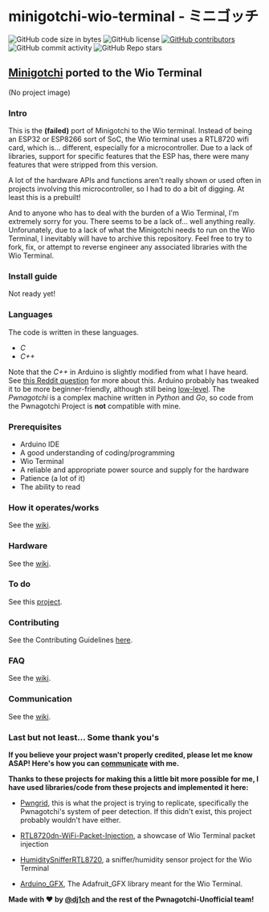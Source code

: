 # minigotchi-wio-terminal - ミニゴッチ

<img alt="GitHub code size in bytes" src="https://img.shields.io/github/languages/code-size/dj1ch/minigotchi-wio-terminal"></img>
<img alt="GitHub license" src="https://img.shields.io/github/license/dj1ch/minigotchi-wio-terminal"></img>
<a href="https://github.com/dj1ch/minigotchi/graphs/contributors"><img alt="GitHub contributors" src="https://img.shields.io/github/contributors/dj1ch/minigotchi-wio-terminal"></a>
<img alt="GitHub commit activity" src="https://img.shields.io/github/commit-activity/m/dj1ch/minigotchi-wio-terminal"></img>
<img alt="GitHub Repo stars" src="https://img.shields.io/github/stars/dj1ch/minigotchi-wio-terminal"></img>

## [Minigotchi](https://github.com/dj1ch/minigotchi) ported to the Wio Terminal

(No project image)

### Intro

This is the **(failed)** port of Minigotchi to the Wio terminal. Instead of being an ESP32 or ESP8266 sort of SoC, the Wio terminal uses a RTL8720 wifi card, which is... different, especially for a microcontroller. Due to a lack of libraries, support for specific features that the ESP has, there were many features that were stripped from this version.

A lot of the hardware APIs and functions aren't really shown or used often in projects involving this microcontroller, so I had to do a bit of digging. At least this is a prebuilt!

And to anyone who has to deal with the burden of a Wio Terminal, I'm extremely sorry for you. There seems to be a lack of... well anything really. Unforunately, due to a lack of what the Minigotchi needs to run on the Wio Terminal, I inevitably will have to archive this repository. Feel free to try to fork, fix, or attempt to reverse engineer any associated libraries with the Wio Terminal.

### Install guide

Not ready yet!

### Languages

The code is written in these languages.

- _C_
- _C++_

Note that the _C++_ in Arduino is slightly modified from what I have heard. See [this Reddit question](https://www.reddit.com/r/arduino/comments/x46sml/is_arduino_programming_language_c/) for more about this. Arduino probably has tweaked it to be more beginner-friendly, although still being [low-level](https://en.wikipedia.org/wiki/Low-level_programming_language). The _Pwnagotchi_ is a complex machine written in _Python_ and _Go_, so code from the Pwnagotchi Project is **not** compatible with mine.

### Prerequisites

- Arduino IDE
- A good understanding of coding/programming
- Wio Terminal
- A reliable and appropriate power source and supply for the hardware
- Patience (a lot of it)
- The ability to read

### How it operates/works

See the [wiki](https://github.com/dj1ch/minigotchi/wiki/How-the-Minigotchi-works).

### Hardware

See the [wiki](https://github.com/dj1ch/minigotchi/wiki/Hardware).

### To do

See this [project](https://github.com/orgs/dj1ch/projects/4).

### Contributing

See the Contributing Guidelines [here](CONTRIBUTING.md).

### FAQ

See the [wiki](https://github.com/dj1ch/minigotchi/wiki/FAQ).

### Communication

See the [wiki](https://github.com/dj1ch/minigotchi/wiki/Communication#communication).

### Last but not least... Some thank you's

**If you believe your project wasn't properly credited, please let me know ASAP! Here's how you can [communicate](https://github.com/dj1ch/minigotchi/wiki/Communication#communication) with me.**

**Thanks to these projects for making this a little bit more possible for me, I have used libraries/code from these projects and implemented it here:**

- [Pwngrid](https://github.com/evilsocket/pwngrid), this is what the project is trying to replicate, specifically the Pwnagotchi's system of peer detection. If this didn't exist, this project probably wouldn't have either.

- [RTL8720dn-WiFi-Packet-Injection](https://github.com/tesa-klebeband/RTL8720dn-WiFi-Packet-Injection), a showcase of Wio Terminal packet injection

- [HumiditySnifferRTL8720](https://github.com/FL0WL0W/HumiditySnifferRTL8720), a sniffer/humidity sensor project for the Wio Terminal

- [Arduino_GFX](https://github.com/moononournation/Arduino_GFX), The Adafruit_GFX library meant for the Wio Terminal.

**Made with ❤️ by [@dj1ch](https://github.com/dj1ch) and the rest of the Pwnagotchi-Unofficial team!**
